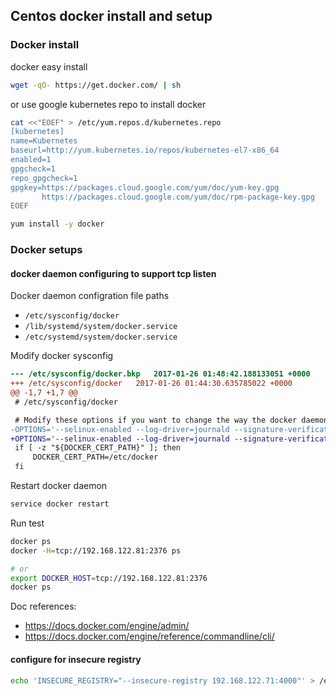 ## Centos docker install and setup

### Docker install

docker easy install

```bash
wget -qO- https://get.docker.com/ | sh
```

or use google kubernetes repo to install docker

```bash
cat <<"EOEF" > /etc/yum.repos.d/kubernetes.repo
[kubernetes]
name=Kubernetes
baseurl=http://yum.kubernetes.io/repos/kubernetes-el7-x86_64
enabled=1
gpgcheck=1
repo_gpgcheck=1
gpgkey=https://packages.cloud.google.com/yum/doc/yum-key.gpg
       https://packages.cloud.google.com/yum/doc/rpm-package-key.gpg
EOEF

yum install -y docker
```

### Docker setups

#### docker daemon configuring to support tcp listen

Docker daemon configration file paths

* `/etc/sysconfig/docker`
* `/lib/systemd/system/docker.service`
* `/etc/systemd/system/docker.service`

Modify docker sysconfig

```diff
--- /etc/sysconfig/docker.bkp   2017-01-26 01:48:42.188133051 +0000
+++ /etc/sysconfig/docker   2017-01-26 01:44:30.635785022 +0000
@@ -1,7 +1,7 @@
 # /etc/sysconfig/docker

 # Modify these options if you want to change the way the docker daemon runs
-OPTIONS='--selinux-enabled --log-driver=journald --signature-verification=false'
+OPTIONS='--selinux-enabled --log-driver=journald --signature-verification=false -H tcp://0.0.0.0:2376 -H unix:///var/run/docker.sock'
 if [ -z "${DOCKER_CERT_PATH}" ]; then
     DOCKER_CERT_PATH=/etc/docker
 fi
```

Restart docker daemon

```bash
service docker restart
```

Run test

```bash
docker ps
docker -H=tcp://192.168.122.81:2376 ps

# or
export DOCKER_HOST=tcp://192.168.122.81:2376
docker ps
```

Doc references:

* https://docs.docker.com/engine/admin/
* https://docs.docker.com/engine/reference/commandline/cli/

#### configure for insecure registry

```bash
echo 'INSECURE_REGISTRY="--insecure-registry 192.168.122.71:4000"' > /etc/sysconfig/docker
```
